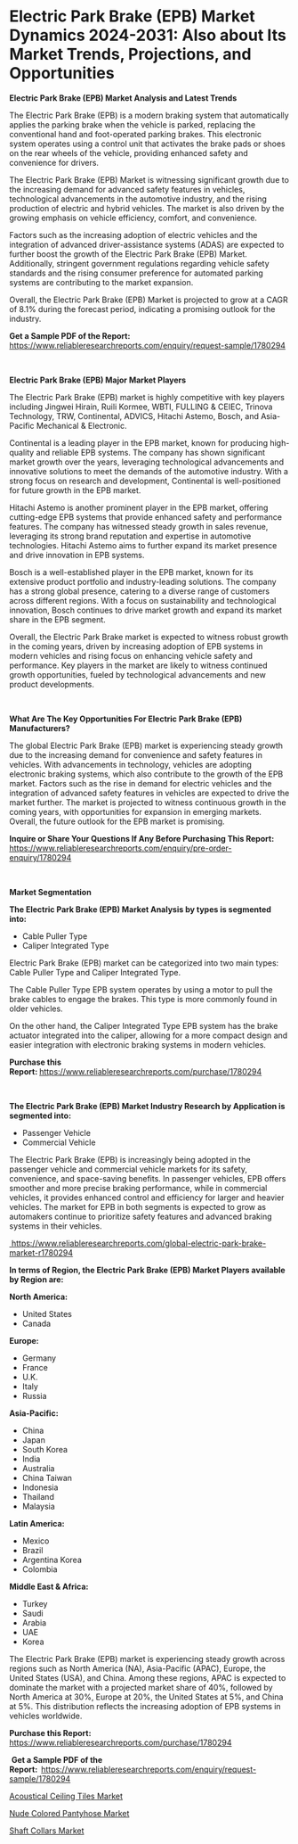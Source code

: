 <p><h1>Electric Park Brake (EPB) Market Dynamics 2024-2031: Also about Its Market Trends, Projections, and Opportunities</h1></p><p><strong>Electric Park Brake (EPB) Market Analysis and Latest Trends</strong></p>
<p><p>The Electric Park Brake (EPB) is a modern braking system that automatically applies the parking brake when the vehicle is parked, replacing the conventional hand and foot-operated parking brakes. This electronic system operates using a control unit that activates the brake pads or shoes on the rear wheels of the vehicle, providing enhanced safety and convenience for drivers.</p><p>The Electric Park Brake (EPB) Market is witnessing significant growth due to the increasing demand for advanced safety features in vehicles, technological advancements in the automotive industry, and the rising production of electric and hybrid vehicles. The market is also driven by the growing emphasis on vehicle efficiency, comfort, and convenience.</p><p>Factors such as the increasing adoption of electric vehicles and the integration of advanced driver-assistance systems (ADAS) are expected to further boost the growth of the Electric Park Brake (EPB) Market. Additionally, stringent government regulations regarding vehicle safety standards and the rising consumer preference for automated parking systems are contributing to the market expansion.</p><p>Overall, the Electric Park Brake (EPB) Market is projected to grow at a CAGR of 8.1% during the forecast period, indicating a promising outlook for the industry.</p></p>
<p><strong>Get a Sample PDF of the Report:&nbsp;</strong> <a href="https://www.reliableresearchreports.com/enquiry/request-sample/1780294">https://www.reliableresearchreports.com/enquiry/request-sample/1780294</a></p>
<p>&nbsp;</p>
<p><strong>Electric Park Brake (EPB) Major Market Players</strong></p>
<p><p>The Electric Park Brake (EPB) market is highly competitive with key players including Jingwei Hirain, Ruili Kormee, WBTI, FULLING & CEIEC, Trinova Technology, TRW, Continental, ADVICS, Hitachi Astemo, Bosch, and Asia-Pacific Mechanical & Electronic.</p><p>Continental is a leading player in the EPB market, known for producing high-quality and reliable EPB systems. The company has shown significant market growth over the years, leveraging technological advancements and innovative solutions to meet the demands of the automotive industry. With a strong focus on research and development, Continental is well-positioned for future growth in the EPB market.</p><p>Hitachi Astemo is another prominent player in the EPB market, offering cutting-edge EPB systems that provide enhanced safety and performance features. The company has witnessed steady growth in sales revenue, leveraging its strong brand reputation and expertise in automotive technologies. Hitachi Astemo aims to further expand its market presence and drive innovation in EPB systems.</p><p>Bosch is a well-established player in the EPB market, known for its extensive product portfolio and industry-leading solutions. The company has a strong global presence, catering to a diverse range of customers across different regions. With a focus on sustainability and technological innovation, Bosch continues to drive market growth and expand its market share in the EPB segment.</p><p>Overall, the Electric Park Brake market is expected to witness robust growth in the coming years, driven by increasing adoption of EPB systems in modern vehicles and rising focus on enhancing vehicle safety and performance. Key players in the market are likely to witness continued growth opportunities, fueled by technological advancements and new product developments.</p></p>
<p>&nbsp;</p>
<p><strong>What Are The Key Opportunities For Electric Park Brake (EPB) Manufacturers?</strong></p>
<p><p>The global Electric Park Brake (EPB) market is experiencing steady growth due to the increasing demand for convenience and safety features in vehicles. With advancements in technology, vehicles are adopting electronic braking systems, which also contribute to the growth of the EPB market. Factors such as the rise in demand for electric vehicles and the integration of advanced safety features in vehicles are expected to drive the market further. The market is projected to witness continuous growth in the coming years, with opportunities for expansion in emerging markets. Overall, the future outlook for the EPB market is promising.</p></p>
<p><strong>Inquire or Share Your Questions If Any Before Purchasing This Report:</strong> <a href="https://www.reliableresearchreports.com/enquiry/pre-order-enquiry/1780294">https://www.reliableresearchreports.com/enquiry/pre-order-enquiry/1780294</a></p>
<p>&nbsp;</p>
<p><strong>Market Segmentation</strong></p>
<p><strong>The Electric Park Brake (EPB) Market Analysis by types is segmented into:</strong></p>
<p><ul><li>Cable Puller Type</li><li>Caliper Integrated Type</li></ul></p>
<p><p>Electric Park Brake (EPB) market can be categorized into two main types: Cable Puller Type and Caliper Integrated Type. </p><p>The Cable Puller Type EPB system operates by using a motor to pull the brake cables to engage the brakes. This type is more commonly found in older vehicles.</p><p>On the other hand, the Caliper Integrated Type EPB system has the brake actuator integrated into the caliper, allowing for a more compact design and easier integration with electronic braking systems in modern vehicles.</p></p>
<p><strong>Purchase this Report:&nbsp;</strong><a href="https://www.reliableresearchreports.com/purchase/1780294">https://www.reliableresearchreports.com/purchase/1780294</a></p>
<p>&nbsp;</p>
<p><strong>The Electric Park Brake (EPB) Market Industry Research by Application is segmented into:</strong></p>
<p><ul><li>Passenger Vehicle</li><li>Commercial Vehicle</li></ul></p>
<p><p>The Electric Park Brake (EPB) is increasingly being adopted in the passenger vehicle and commercial vehicle markets for its safety, convenience, and space-saving benefits. In passenger vehicles, EPB offers smoother and more precise braking performance, while in commercial vehicles, it provides enhanced control and efficiency for larger and heavier vehicles. The market for EPB in both segments is expected to grow as automakers continue to prioritize safety features and advanced braking systems in their vehicles.</p></p>
<p><a href="https://www.reliableresearchreports.com/global-electric-park-brake-market-r1780294">&nbsp;https://www.reliableresearchreports.com/global-electric-park-brake-market-r1780294</a></p>
<p><strong>In terms of Region, the Electric Park Brake (EPB) Market Players available by Region are:</strong></p>
<p>
    <p> <strong> North America: </strong>
        <ul>
            <li>United States</li>
            <li>Canada</li>
        </ul>
        </p> 
    <p> <strong> Europe: </strong>
        <ul>
            <li>Germany</li>
            <li>France</li>
            <li>U.K.</li>
            <li>Italy</li>
            <li>Russia</li>
        </ul>
        </p> 
    <p> <strong> Asia-Pacific: </strong>
        <ul>
            <li>China</li>
            <li>Japan</li>
            <li>South Korea</li>
            <li>India</li>
            <li>Australia</li>
            <li>China Taiwan</li>
            <li>Indonesia</li>
            <li>Thailand</li>
            <li>Malaysia</li>
        </ul>
        </p> 
    <p> <strong> Latin America: </strong>
        <ul>
            <li>Mexico</li>
            <li>Brazil</li>
            <li>Argentina Korea</li>
            <li>Colombia</li>
        </ul>
        </p> 
    <p> <strong> Middle East & Africa: </strong>
        <ul>
            <li>Turkey</li>
            <li>Saudi</li>
            <li>Arabia</li>
            <li>UAE</li>
            <li>Korea</li>
        </ul>
    </p>
    </p>
<p><p>The Electric Park Brake (EPB) market is experiencing steady growth across regions such as North America (NA), Asia-Pacific (APAC), Europe, the United States (USA), and China. Among these regions, APAC is expected to dominate the market with a projected market share of 40%, followed by North America at 30%, Europe at 20%, the United States at 5%, and China at 5%. This distribution reflects the increasing adoption of EPB systems in vehicles worldwide.</p></p>
<p><strong>Purchase this Report: </strong><a href="https://www.reliableresearchreports.com/purchase/1780294">https://www.reliableresearchreports.com/purchase/1780294</a></p>
<p>&nbsp;<strong>Get a Sample PDF of the Report:&nbsp;&nbsp;</strong><a href="https://www.reliableresearchreports.com/enquiry/request-sample/1780294">https://www.reliableresearchreports.com/enquiry/request-sample/1780294</a></p>
<p><strong></strong></p>
<p><p><a href="https://github.com/VincentButlerjXXf/Market-Research-Report-List-1/blob/main/acoustical-ceiling-tiles-market.md">Acoustical Ceiling Tiles Market</a></p><p><a href="https://github.com/mdhefjumiah/Market-Research-Report-List-1/blob/main/nude-colored-pantyhose-market.md">Nude Colored Pantyhose Market</a></p><p><a href="https://github.com/nusratjahan12006/Market-Research-Report-List-1/blob/main/shaft-collars-market.md">Shaft Collars Market</a></p></p>